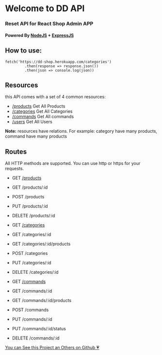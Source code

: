 Welcome to DD API
=================

### Reset API for React Shop Admin APP

#### Powered By [NodeJS](https://nodejs.org/en/) + [ExpressJS](https://expressjs.com/)

How to use:
-----------

    fetch('https://dd-shop.herokuapp.com/categories')
             .then(response => response.json())
             .then(json => console.log(json))

Resources
---------

this API comes with a set of 4 common resources:

*   [/products](/products) Get All Products
*   [/categories](/categories) Get All Categories
*   [/commands](#) Get All commands
*   [/users](#) Get All Users

**Note:** resources have relations. For example: category have many products, command have many products

Routes
------

All HTTP methods are supported. You can use http or https for your requests.

*   GET [/products](/products)
*   GET        /products/:id
    
*   POST       /products
    
*   PUT        /products/:id
    
*   DELETE     /products/:id
    
*   GET [/categories](/categories)
*   GET        /categories/:id
    
*   GET        /categories/:id/products
    
*   POST       /categories
    
*   PUT        /categories/:id
    
*   DELETE     /categories/:id
    
*   GET [/commands](/commands)
*   GET        /commands/:id
    
*   GET        /commands/:id/products
    
*   POST       /commands
    
*   PUT        /commands/:id
    
*   PUT        /commands/:id/status
    
*   DELETE     /commands/:id
    

[You can See this Project an Others on Github 💗](https://github.com/medbendadi)
